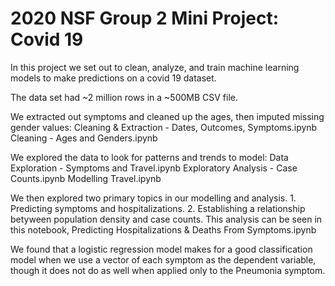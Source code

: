 # 2020 NSF Group 2 Mini Project: Covid 19

In this project we set out to clean, analyze, and train machine learning models to make predictions on a covid 19 dataset.

The data set had ~2 million rows in a ~500MB CSV file.

We extracted out symptoms and cleaned up the ages, then imputed missing gender values:
    Cleaning & Extraction - Dates, Outcomes, Symptoms.ipynb
    Cleaning - Ages and Genders.ipynb

We explored the data to look for patterns and trends to model:
    Data Exploration - Symptoms and Travel.ipynb
    Exploratory Analysis - Case Counts.ipynb
    Modelling Travel.ipynb
    
We then explored two primary topics in our modelling and analysis.
    1. Predicting symptoms and hospitalizations.
    2. Establishing a relationship betyween population density and case counts.
    This analysis can be seen in this notebook,
    Predicting Hospitalizations & Deaths From Symptoms.ipynb
    
We found that a logistic regression model makes for a good classification model when we use a vector of each symptom as the dependent variable, though it does not do as well when applied only to the Pneumonia symptom.